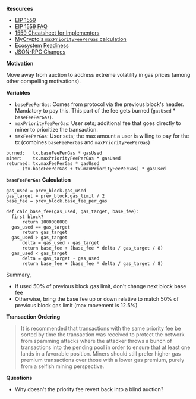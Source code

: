 ---
---

**Resources**

- [EIP 1559](https://eips.ethereum.org/EIPS/eip-1559)
- [EIP 1559 FAQ](https://notes.ethereum.org/@vbuterin/eip-1559-faq)
- [1559 Cheatsheet for Implementers](https://hackmd.io/@q8X_WM2nTfu6nuvAzqXiTQ/1559-wallets)
- [MyCrypto's `maxPriorityFeePerGas` calculation](https://github.com/MyCryptoHQ/MyCrypto/issues/4067)
- [Ecosystem Readiness](https://github.com/ethereum/eth1.0-specs/blob/master/network-upgrades/ecosystem-readiness.md)
- [JSON-RPC Changes](https://hackmd.io/@timbeiko/1559-json-rpc)

**Motivation**

Move away from auction to address extreme volatility in gas prices (among other compelling motivations).

**Variables**

- `baseFeePerGas`: Comes from protocol via the previous block's header. Mandatory to pay this. This part of the fee gets burned (`gasUsed` \* `baseFeePerGas`).
- `maxPriorityFeePerGas`: User sets; additional fee that goes directly to miner to prioritize the transaction.
- `maxFeePerGas`: User sets; the max amount a user is willing to pay for the tx (combines `baseFeePerGas` and `maxPriorityFeePerGas`)

```
burned:   tx.baseFeePerGas * gasUsed
miner:    tx.maxPriorityFeePerGas * gasUsed
returned: tx.maxFeePerGas * gasUsed
    - (tx.baseFeePerGas + tx.maxPriorityFeePerGas) * gasUsed
```

**`baseFeePerGas` Calculation**

```
gas_used = prev_block.gas_used
gas_target = prev_block.gas_limit / 2
base_fee = prev_block.base_fee_per_gas

def calc_base_fee(gas_used, gas_target, base_fee):
  first block?
      return 1000000000
  gas_used == gas_target
      return gas_target
  gas_used > gas_target
      delta = gas_used - gas_target
      return base_fee + (base_fee * delta / gas_target / 8)
  gas_used < gas_target
      delta = gas_target - gas_used
      return base_fee + (base_fee * delta / gas_target / 8)
```

Summary,

- If used 50% of previous block gas limit, don't change next block base fee
- Otherwise, bring the base fee up or down relative to match 50% of previous block gas limit (max movement is 12.5%)

**Transaction Ordering**

> It is recommended that transactions with the same priority fee be sorted by time the transaction was received to protect the network from spamming attacks where the attacker throws a bunch of transactions into the pending pool in order to ensure that at least one lands in a favorable position. Miners should still prefer higher gas premium transactions over those with a lower gas premium, purely from a selfish mining perspective.

**Questions**

- Why doesn't the priority fee revert back into a blind auction?
